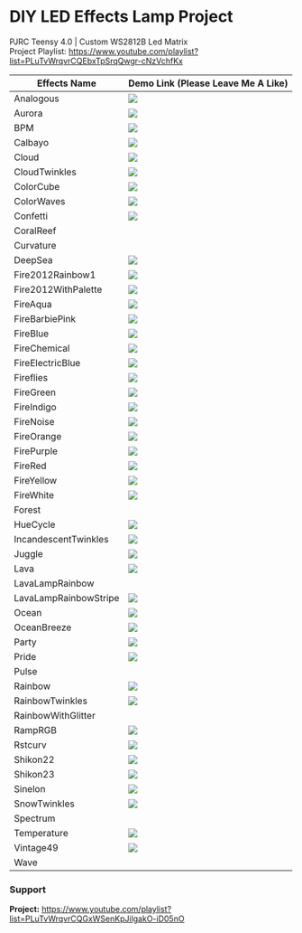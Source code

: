 # DIY LED Effects Lamp Project
PJRC Teensy 4.0 | Custom WS2812B Led Matrix
<br>Project Playlist: https://www.youtube.com/playlist?list=PLuTvWrqvrCQEbxTpSrqQwgr-cNzVchfKx

| Effects Name          	| Demo Link (Please Leave Me A Like)     	|
|-----------------------	|----------------------------------------	|
| Analogous             	| [![](https://img.youtube.com/vi/GkM_yxgYv2s/0.jpg)](https://youtu.be/GkM_yxgYv2s) |
| Aurora                	| [![](https://img.youtube.com/vi/GK8URnTC9vc/0.jpg)](https://youtu.be/GK8URnTC9vc) |
| BPM                     | [![](https://img.youtube.com/vi/IH-Q_5ymRpk/0.jpg)](https://youtu.be/IH-Q_5ymRpk) |
| Calbayo             	  | [![](https://img.youtube.com/vi/2_QlBTKidro/0.jpg)](https://youtu.be/2_QlBTKidro) |
| Cloud                 	| [![](https://img.youtube.com/vi/ubzFZ8tgLI4/0.jpg)](https://youtu.be/ubzFZ8tgLI4) |
| CloudTwinkles           | [![](https://img.youtube.com/vi/x8yK0GT0e4U/0.jpg)](https://youtu.be/x8yK0GT0e4U) |
| ColorCube             	| [![](https://img.youtube.com/vi/lIYUlpEx5MI/0.jpg)](https://youtu.be/lIYUlpEx5MI) |
| ColorWaves            	| [![](https://img.youtube.com/vi/wLJo49-o8fk/0.jpg)](https://youtu.be/wLJo49-o8fk) |
| Confetti                | [![](https://img.youtube.com/vi/Dv5jHic06YM/0.jpg)](https://youtu.be/Dv5jHic06YM) |
| CoralReef             	|                                        	|
| Curvature             	|                                        	|
| DeepSea               	| [![](https://img.youtube.com/vi/nkcVD1npClE/0.jpg)](https://youtu.be/nkcVD1npClE) |
| Fire2012Rainbow1      	| [![](https://img.youtube.com/vi/1LW-jZnCczo/0.jpg)](https://youtu.be/1LW-jZnCczo) |
| Fire2012WithPalette   	| [![](https://img.youtube.com/vi/T8J_DJUly88/0.jpg)](https://youtu.be/T8J_DJUly88) |
| FireAqua              	| [![](https://img.youtube.com/vi/2UL9ZoMGzog/0.jpg)](https://youtu.be/2UL9ZoMGzog) |
| FireBarbiePink         	| [![](https://img.youtube.com/vi/lAHkKbvl2BE/0.jpg)](https://youtu.be/lAHkKbvl2BE) |
| FireBlue              	| [![](https://img.youtube.com/vi/ALZilezuZhE/0.jpg)](https://youtu.be/ALZilezuZhE) |
| FireChemical          	| [![](https://img.youtube.com/vi/JTVzLaD2WtA/0.jpg)](https://youtu.be/JTVzLaD2WtA) |
| FireElectricBlue      	| [![](https://img.youtube.com/vi/nL_Dz0n3Nng/0.jpg)](https://www.youtube.com/watch?v=nL_Dz0n3Nng) |
| Fireflies             	| [![](https://img.youtube.com/vi/LjIy1Lz-oGE/0.jpg)](https://youtu.be/LjIy1Lz-oGE) 
| FireGreen             	| [![](https://img.youtube.com/vi/AtH7kPdCFck/0.jpg)](https://youtu.be/AtH7kPdCFck) |
| FireIndigo             	| [![](https://img.youtube.com/vi/lcLTo80sTao/0.jpg)](https://youtu.be/lcLTo80sTao) |
| FireNoise               | [![](https://img.youtube.com/vi/8HZHj-oy8hU/0.jpg)](https://www.youtube.com/watch?v=8HZHj-oy8hU) |
| FireOrange            	| [![](https://img.youtube.com/vi/bZAbO2LFa9w/0.jpg)](https://youtu.be/bZAbO2LFa9w) |
| FirePurple            	| [![](https://img.youtube.com/vi/WPIe7rbtJLo/0.jpg)](https://youtu.be/WPIe7rbtJLo) |
| FireRed               	| [![](https://img.youtube.com/vi/gWVJ-uI9rgI/0.jpg)](https://youtu.be/gWVJ-uI9rgI) |
| FireYellow              | [![](https://img.youtube.com/vi/6eIliuVcl6E/0.jpg)](https://youtu.be/6eIliuVcl6E) |
| FireWhite             	| [![](https://img.youtube.com/vi/zvX-wUav1Z0/0.jpg)](https://youtu.be/zvX-wUav1Z0) |
| Forest                	|                                        	|
| HueCycle              	| [![](https://img.youtube.com/vi/fpcT6qMNR3Y/0.jpg)](https://youtu.be/fpcT6qMNR3Y) |
| IncandescentTwinkles    | [![](https://img.youtube.com/vi/uALuWuJJ1cQ/0.jpg)](https://youtu.be/uALuWuJJ1cQ) |
| Juggle                	| [![](https://img.youtube.com/vi/kx9tg0WAEKw/0.jpg)](https://youtu.be/kx9tg0WAEKw) |
| Lava                  	| [![](https://img.youtube.com/vi/sIk8XEuiQyE/0.jpg)](https://youtu.be/sIk8XEuiQyE) |
| LavaLampRainbow       	|                                        	|
| LavaLampRainbowStripe 	| [![](https://img.youtube.com/vi/oXuwZY5xBgc/0.jpg)](https://youtube.com/shorts/oXuwZY5xBgc?feature=share) |
| Ocean                 	| [![](https://img.youtube.com/vi/n92j4kISWlI/0.jpg)](https://youtu.be/n92j4kISWlI) |
| OceanBreeze           	| [![](https://img.youtube.com/vi/pznT5ws7hNs/0.jpg)](https://youtu.be/pznT5ws7hNs) |
| Party                 	| [![](https://img.youtube.com/vi/cm-rTXeq35o/0.jpg)](https://youtu.be/cm-rTXeq35o) |
| Pride                 	| [![](https://img.youtube.com/vi/dWa1676GSik/0.jpg)](https://youtu.be/dWa1676GSik) |
| Pulse                 	|                                        	|
| Rainbow               	| [![](https://img.youtube.com/vi/NdaFswDQIU4/0.jpg)](https://youtu.be/NdaFswDQIU4) |
| RainbowTwinkles       	| [![](https://img.youtube.com/vi/1jY9cqHB35g/0.jpg)](https://youtu.be/1jY9cqHB35g) |
| RainbowWithGlitter    	|                                        	|
| RampRGB               	| [![](https://img.youtube.com/vi/SI3bJN-11fA/0.jpg)](https://youtu.be/SI3bJN-11fA) |
| Rstcurv               	| [![](https://img.youtube.com/vi/NhjNlacqxmQ/0.jpg)](https://youtu.be/NhjNlacqxmQ) |
| Shikon22              	| [![](https://img.youtube.com/vi/SxEsgq4D8ok/0.jpg)](https://youtu.be/SxEsgq4D8ok) |
| Shikon23              	| [![](https://img.youtube.com/vi/LAta2GwrvJk/0.jpg)](https://youtu.be/LAta2GwrvJk) |
| Sinelon               	| [![](https://img.youtube.com/vi/m19QTwVUmW8/0.jpg)](https://youtu.be/m19QTwVUmW8) |
| SnowTwinkles          	| [![](https://img.youtube.com/vi/L7gm20Tj1lc/0.jpg)](https://youtu.be/L7gm20Tj1lc) |
| Spectrum              	|                                        	|
| Temperature           	| [![](https://img.youtube.com/vi/doKbGnUyh-s/0.jpg)](https://youtu.be/doKbGnUyh-s) |
| Vintage49             	| [![](https://img.youtube.com/vi/iHAYQAedETE/0.jpg)](https://youtu.be/iHAYQAedETE) |
| Wave                  	|                                        	|


### Support
**Project:** https://www.youtube.com/playlist?list=PLuTvWrqvrCQGxWSenKpJilgakO-iD05nO

